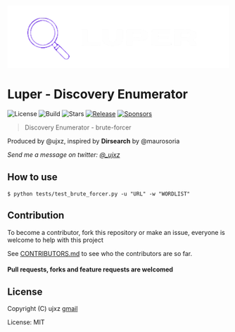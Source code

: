 <img src="img/logo.png" alt="luper logo" width="675px">

Luper - Discovery Enumerator
=========

![License](https://img.shields.io/badge/license-MIT-green.svg)
![Build](https://img.shields.io/badge/Built%20with-Python-Blue)
![Stars](https://img.shields.io/github/stars/ujxz/luper.svg)
[![Release](https://img.shields.io/github/release/ujxz/luper.svg)](https://github.com/ujxz/luper/releases)
[![Sponsors](https://img.shields.io/github/sponsors/maurosoria)](https://github.com/sponsors/ujxz)


> Discovery Enumerator - brute-forcer

Produced by @ujxz, inspired by **Dirsearch** by @maurosoria

*Send me a message on twitter: [@_ujxz](https://x.com/_ujxz)*

How to use
---------------
```
$ python tests/test_brute_forcer.py -u "URL" -w "WORDLIST"
```

Contribution
---------------
To become a contributor, fork this repository or make an issue, everyone is welcome to help with this project

See [CONTRIBUTORS.md](https://github.com/ujxz/luper/blob/master/CONTRIBUTORS.md) to see who the contributors are so far.

#### Pull requests, forks and feature requests are welcomed


License
---------------
Copyright (C) ujxz [gmail](jabfxcomercial@gmail.com)

License: MIT